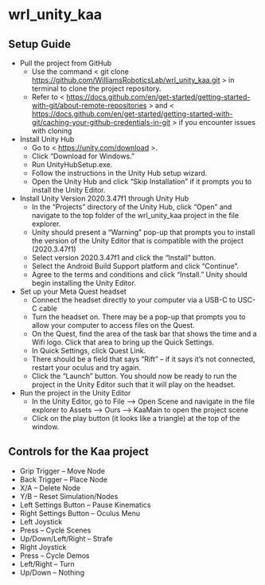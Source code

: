 # wrl_unity_kaa

## Setup Guide
- Pull the project from GitHub
	- Use the command < git clone https://github.com/WilliamsRoboticsLab/wrl_unity_kaa.git > in terminal to clone the project repository.
	- Refer to < https://docs.github.com/en/get-started/getting-started-with-git/about-remote-repositories > and < https://docs.github.com/en/get-started/getting-started-with-git/caching-your-github-credentials-in-git > if you encounter issues with cloning
- Install Unity Hub
	- Go to < https://unity.com/download >.
	- Click “Download for Windows.”
	- Run UnityHubSetup.exe.
	- Follow the instructions in the Unity Hub setup wizard.
	- Open the Unity Hub and click “Skip Installation” if it prompts you to install the Unity Editor.
- Install Unity Version 2020.3.47f1 through Unity Hub
	- In the “Projects” directory of the Unity Hub, click “Open” and navigate to the top folder of the wrl_unity_kaa project in the file explorer.
	- Unity should present a “Warning” pop-up that prompts you to install the version of the Unity Editor that is compatible with the project (2020.3.47f1)
	- Select version 2020.3.47f1 and click the “Install” button.
	- Select the Android Build Support platform and click “Continue”.
	- Agree to the terms and conditions and click “Install.” Unity should begin installing the Unity Editor.
- Set up your Meta Quest headset
	- Connect the headset directly to your computer via a USB-C to USC-C cable
	- Turn the headset on. There may be a pop-up that prompts you to allow your computer to access files on the Quest.
	- On the Quest, find the area of the task bar that shows the time and a Wifi logo. Click that area to bring up the Quick Settings.
	- In Quick Settings, click Quest Link.
	- There should be a field that says “Rift” – if it says it’s not connected, restart your oculus and try again.
	- Click the “Launch” button. You should now be ready to run the project in the Unity Editor such that it will play on the headset.
- Run the project in the Unity Editor
	- In the Unity Editor, go to File –> Open Scene and navigate in the file explorer to Assets –> Ours –> KaaMain to open the project scene
	- Click on the play button (it looks like a triangle) at the top of the window.

## Controls for the Kaa project
- Grip Trigger – Move Node
- Back Trigger – Place Node
- X/A – Delete Node
- Y/B – Reset Simulation/Nodes
- Left Settings Button – Pause Kinematics
- Right Settings Button – Oculus Menu
- Left Joystick
- Press – Cycle Scenes
- Up/Down/Left/Right – Strafe
- Right Joystick
- Press – Cycle Demos
- Left/Right – Turn
- Up/Down – Nothing





